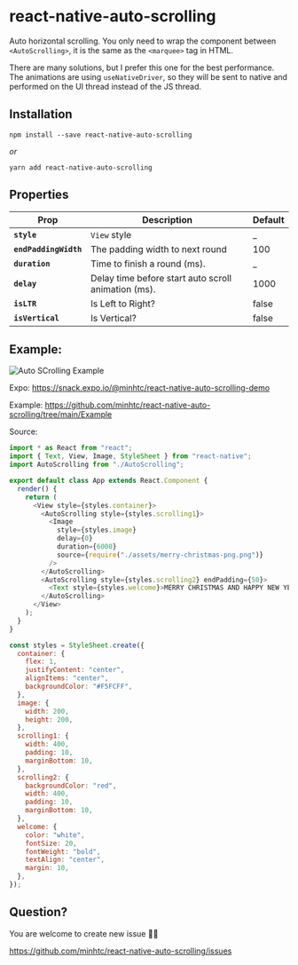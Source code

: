 # react-native-auto-scrolling

Auto horizontal scrolling. You only need to wrap the component between `<AutoScrolling>`, it is the same as the `<marquee>` tag in HTML.

There are many solutions, but I prefer this one for the best performance. The animations are using `useNativeDriver`, so they will be sent to native and performed on the UI thread instead of the JS thread.

## Installation

    npm install --save react-native-auto-scrolling

_or_

    yarn add react-native-auto-scrolling

## Properties

| Prop                  | Description                                         | Default |
| --------------------- | --------------------------------------------------- | ------- |
| **`style`**           | `View` style                                        | \_      |
| **`endPaddingWidth`** | The padding width to next round                     | 100     |
| **`duration`**        | Time to finish a round (ms).                        | \_      |
| **`delay`**           | Delay time before start auto scroll animation (ms). | 1000    |
| **`isLTR`**           | Is Left to Right?                                   | false   |
| **`isVertical`**      | Is Vertical?                                        | false   |

## Example:

![Auto SCrolling Example](https://github.com/minhtc/react-native-auto-scrolling/raw/main/screenshots/auto-scrolling.gif "Auto Scrolling Example")

Expo: https://snack.expo.io/@minhtc/react-native-auto-scrolling-demo

Example: https://github.com/minhtc/react-native-auto-scrolling/tree/main/Example

Source:

```js
import * as React from "react";
import { Text, View, Image, StyleSheet } from "react-native";
import AutoScrolling from "./AutoScrolling";

export default class App extends React.Component {
  render() {
    return (
      <View style={styles.container}>
        <AutoScrolling style={styles.scrolling1}>
          <Image
            style={styles.image}
            delay={0}
            duration={6000}
            source={require("./assets/merry-christmas-png.png")}
          />
        </AutoScrolling>
        <AutoScrolling style={styles.scrolling2} endPadding={50}>
          <Text style={styles.welcome}>MERRY CHRISTMAS AND HAPPY NEW YEAR</Text>
        </AutoScrolling>
      </View>
    );
  }
}

const styles = StyleSheet.create({
  container: {
    flex: 1,
    justifyContent: "center",
    alignItems: "center",
    backgroundColor: "#F5FCFF",
  },
  image: {
    width: 200,
    height: 200,
  },
  scrolling1: {
    width: 400,
    padding: 10,
    marginBottom: 10,
  },
  scrolling2: {
    backgroundColor: "red",
    width: 400,
    padding: 10,
    marginBottom: 10,
  },
  welcome: {
    color: "white",
    fontSize: 20,
    fontWeight: "bold",
    textAlign: "center",
    margin: 10,
  },
});
```

## Question?

You are welcome to create new issue 👍🏻

https://github.com/minhtc/react-native-auto-scrolling/issues
